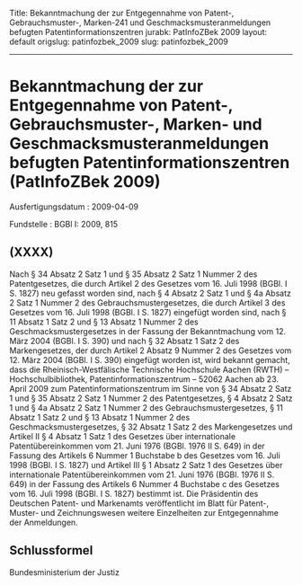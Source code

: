Title: Bekanntmachung der zur Entgegennahme von Patent-, Gebrauchsmuster-, Marken-241
  und Geschmacksmusteranmeldungen befugten Patentinformationszentren
jurabk: PatInfoZBek 2009
layout: default
origslug: patinfozbek_2009
slug: patinfozbek_2009

---

# Bekanntmachung der zur Entgegennahme von Patent-, Gebrauchsmuster-, Marken- und Geschmacksmusteranmeldungen befugten Patentinformationszentren (PatInfoZBek 2009)

Ausfertigungsdatum
:   2009-04-09

Fundstelle
:   BGBl I: 2009, 815


## (XXXX)

Nach § 34 Absatz 2 Satz 1 und § 35 Absatz 2 Satz 1 Nummer 2 des
Patentgesetzes, die durch Artikel 2 des Gesetzes vom 16. Juli 1998
(BGBl. I S. 1827) neu gefasst worden sind, nach § 4 Absatz 2 Satz 1
und § 4a Absatz 2 Satz 1 Nummer 2 des Gebrauchsmustergesetzes, die
durch Artikel 3 des Gesetzes vom 16. Juli 1998 (BGBl. I S. 1827)
eingefügt worden sind, nach § 11 Absatz 1 Satz 2 und § 13 Absatz 1
Nummer 2 des Geschmacksmustergesetzes in der Fassung der
Bekanntmachung vom 12. März 2004 (BGBl. I S. 390) und nach § 32 Absatz
1 Satz 2 des Markengesetzes, der durch Artikel 2 Absatz 9 Nummer 2 des
Gesetzes vom 12. März 2004 (BGBl. I S. 390) eingefügt worden ist, wird
bekannt gemacht, dass die
Rheinisch-Westfälische Technische Hochschule Aachen (RWTH)
– Hochschulbibliothek, Patentinformationszentrum –
52062 Aachen
ab 23. April 2009 zum Patentinformationszentrum im Sinne von § 34
Absatz 2 Satz 1 und § 35 Absatz 2 Satz 1 Nummer 2 des Patentgesetzes,
§ 4 Absatz 2 Satz 1 und § 4a Absatz 2 Satz 1 Nummer 2 des
Gebrauchsmustergesetzes, § 11 Absatz 1 Satz 2 und § 13 Absatz 1 Nummer
2 des Geschmacksmustergesetzes, § 32 Absatz 1 Satz 2 des
Markengesetzes und Artikel II § 4 Absatz 1 Satz 1 des Gesetzes über
internationale Patentübereinkommen vom 21. Juni 1976 (BGBl. 1976 II S.
649) in der Fassung des Artikels 6 Nummer 1 Buchstabe b des Gesetzes
vom 16. Juli 1998 (BGBl. I S. 1827) und Artikel III § 1 Absatz 2 Satz
1 des Gesetzes über internationale Patentübereinkommen vom 21. Juni
1976 (BGBl. 1976 II S. 649) in der Fassung des Artikels 6 Nummer 4
Buchstabe c des Gesetzes vom 16. Juli 1998 (BGBl. I S. 1827) bestimmt
ist.
Die Präsidentin des Deutschen Patent- und Markenamts veröffentlicht im
Blatt für Patent-, Muster- und Zeichnungswesen weitere Einzelheiten
zur Entgegennahme der Anmeldungen.


## Schlussformel

Bundesministerium der Justiz

